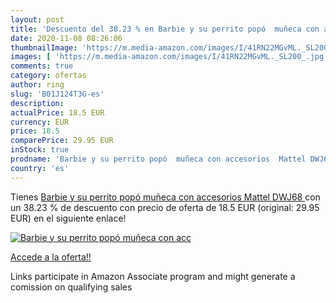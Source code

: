 ```yaml
---
layout: post
title: 'Descuento del 38.23 % en Barbie y su perrito popó  muñeca con acc'
date: 2020-11-08 08:26:06
thumbnailImage: 'https://m.media-amazon.com/images/I/41RN22MGvML._SL200_.jpg'
images: [ 'https://m.media-amazon.com/images/I/41RN22MGvML._SL200_.jpg' ]
comments: true
category: ofertas
author: ring
slug: 'B01J124T3G-es'
description:
actualPrice: 18.5 EUR
currency: EUR
price: 18.5
comparePrice: 29.95 EUR
inStock: true
prodname: 'Barbie y su perrito popó  muñeca con accesorios  Mattel DWJ68 '
country: 'es'
---
```


Tienes [Barbie y su perrito popó  muñeca con accesorios  Mattel DWJ68 ](https://www.amazon.es/dp/B01J124T3G/?tag=tolees-21) con un 38.23 % de descuento con precio de oferta de 18.5 EUR (original: 29.95 EUR) en el siguiente enlace!

[![Barbie y su perrito popó  muñeca con acc](https://m.media-amazon.com/images/I/41RN22MGvML._SL200_.jpg)](https://www.amazon.es/dp/B01J124T3G/?tag=tolees-21)

[Accede a la oferta!!](https://www.amazon.es/dp/B01J124T3G/?tag=tolees-21)

Links participate in Amazon Associate program and might generate a comission on qualifying sales


